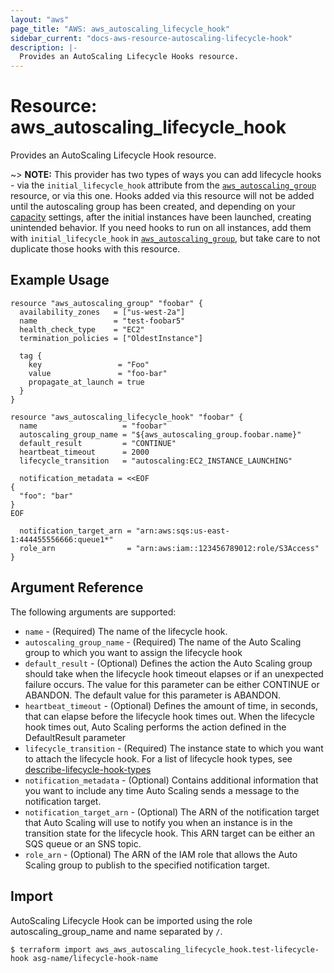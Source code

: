 ```yaml
---
layout: "aws"
page_title: "AWS: aws_autoscaling_lifecycle_hook"
sidebar_current: "docs-aws-resource-autoscaling-lifecycle-hook"
description: |-
  Provides an AutoScaling Lifecycle Hooks resource.
---
```


# Resource: aws_autoscaling_lifecycle_hook

Provides an AutoScaling Lifecycle Hook resource.

~> **NOTE:** This provider has two types of ways you can add lifecycle hooks - via
the `initial_lifecycle_hook` attribute from the
[`aws_autoscaling_group`](/docs/providers/aws/r/autoscaling_group.html)
resource, or via this one. Hooks added via this resource will not be added
until the autoscaling group has been created, and depending on your
[capacity](/docs/providers/aws/r/autoscaling_group.html#waiting-for-capacity)
settings, after the initial instances have been launched, creating unintended
behavior. If you need hooks to run on all instances, add them with
`initial_lifecycle_hook` in
[`aws_autoscaling_group`](/docs/providers/aws/r/autoscaling_group.html),
but take care to not duplicate those hooks with this resource.

## Example Usage

```hcl
resource "aws_autoscaling_group" "foobar" {
  availability_zones   = ["us-west-2a"]
  name                 = "test-foobar5"
  health_check_type    = "EC2"
  termination_policies = ["OldestInstance"]

  tag {
    key                 = "Foo"
    value               = "foo-bar"
    propagate_at_launch = true
  }
}

resource "aws_autoscaling_lifecycle_hook" "foobar" {
  name                   = "foobar"
  autoscaling_group_name = "${aws_autoscaling_group.foobar.name}"
  default_result         = "CONTINUE"
  heartbeat_timeout      = 2000
  lifecycle_transition   = "autoscaling:EC2_INSTANCE_LAUNCHING"

  notification_metadata = <<EOF
{
  "foo": "bar"
}
EOF

  notification_target_arn = "arn:aws:sqs:us-east-1:444455556666:queue1*"
  role_arn                = "arn:aws:iam::123456789012:role/S3Access"
}
```

## Argument Reference

The following arguments are supported:

* `name` - (Required) The name of the lifecycle hook.
* `autoscaling_group_name` - (Required) The name of the Auto Scaling group to which you want to assign the lifecycle hook
* `default_result` - (Optional) Defines the action the Auto Scaling group should take when the lifecycle hook timeout elapses or if an unexpected failure occurs. The value for this parameter can be either CONTINUE or ABANDON. The default value for this parameter is ABANDON.
* `heartbeat_timeout` - (Optional) Defines the amount of time, in seconds, that can elapse before the lifecycle hook times out. When the lifecycle hook times out, Auto Scaling performs the action defined in the DefaultResult parameter
* `lifecycle_transition` - (Required) The instance state to which you want to attach the lifecycle hook. For a list of lifecycle hook types, see [describe-lifecycle-hook-types](https://docs.aws.amazon.com/cli/latest/reference/autoscaling/describe-lifecycle-hook-types.html#examples)
* `notification_metadata` - (Optional) Contains additional information that you want to include any time Auto Scaling sends a message to the notification target.
* `notification_target_arn` - (Optional) The ARN of the notification target that Auto Scaling will use to notify you when an instance is in the transition state for the lifecycle hook. This ARN target can be either an SQS queue or an SNS topic.
* `role_arn` - (Optional) The ARN of the IAM role that allows the Auto Scaling group to publish to the specified notification target.

## Import

AutoScaling Lifecycle Hook can be imported using the role autoscaling_group_name and name separated by `/`.

```
$ terraform import aws_aws_autoscaling_lifecycle_hook.test-lifecycle-hook asg-name/lifecycle-hook-name
```
